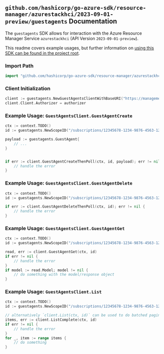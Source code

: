 
## `github.com/hashicorp/go-azure-sdk/resource-manager/azurestackhci/2023-09-01-preview/guestagents` Documentation

The `guestagents` SDK allows for interaction with the Azure Resource Manager Service `azurestackhci` (API Version `2023-09-01-preview`).

This readme covers example usages, but further information on [using this SDK can be found in the project root](https://github.com/hashicorp/go-azure-sdk/tree/main/docs).

### Import Path

```go
import "github.com/hashicorp/go-azure-sdk/resource-manager/azurestackhci/2023-09-01-preview/guestagents"
```


### Client Initialization

```go
client := guestagents.NewGuestAgentsClientWithBaseURI("https://management.azure.com")
client.Client.Authorizer = authorizer
```


### Example Usage: `GuestAgentsClient.GuestAgentCreate`

```go
ctx := context.TODO()
id := guestagents.NewScopeID("/subscriptions/12345678-1234-9876-4563-123456789012/resourceGroups/some-resource-group")

payload := guestagents.GuestAgent{
	// ...
}


if err := client.GuestAgentCreateThenPoll(ctx, id, payload); err != nil {
	// handle the error
}
```


### Example Usage: `GuestAgentsClient.GuestAgentDelete`

```go
ctx := context.TODO()
id := guestagents.NewScopeID("/subscriptions/12345678-1234-9876-4563-123456789012/resourceGroups/some-resource-group")

if err := client.GuestAgentDeleteThenPoll(ctx, id); err != nil {
	// handle the error
}
```


### Example Usage: `GuestAgentsClient.GuestAgentGet`

```go
ctx := context.TODO()
id := guestagents.NewScopeID("/subscriptions/12345678-1234-9876-4563-123456789012/resourceGroups/some-resource-group")

read, err := client.GuestAgentGet(ctx, id)
if err != nil {
	// handle the error
}
if model := read.Model; model != nil {
	// do something with the model/response object
}
```


### Example Usage: `GuestAgentsClient.List`

```go
ctx := context.TODO()
id := guestagents.NewScopeID("/subscriptions/12345678-1234-9876-4563-123456789012/resourceGroups/some-resource-group")

// alternatively `client.List(ctx, id)` can be used to do batched pagination
items, err := client.ListComplete(ctx, id)
if err != nil {
	// handle the error
}
for _, item := range items {
	// do something
}
```
